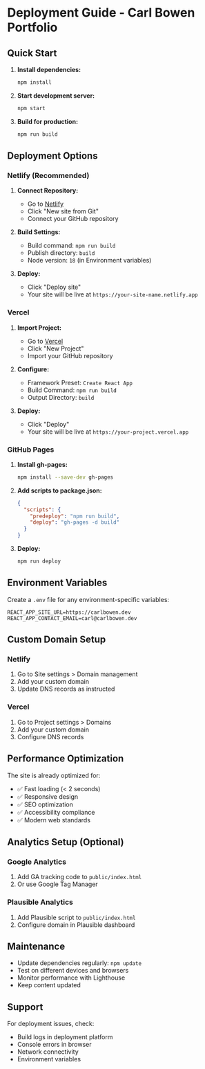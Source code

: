 # Deployment Guide - Carl Bowen Portfolio

## Quick Start

1. **Install dependencies:**
   ```bash
   npm install
   ```

2. **Start development server:**
   ```bash
   npm start
   ```

3. **Build for production:**
   ```bash
   npm run build
   ```

## Deployment Options

### Netlify (Recommended)

1. **Connect Repository:**
   - Go to [Netlify](https://netlify.com)
   - Click "New site from Git"
   - Connect your GitHub repository

2. **Build Settings:**
   - Build command: `npm run build`
   - Publish directory: `build`
   - Node version: `18` (in Environment variables)

3. **Deploy:**
   - Click "Deploy site"
   - Your site will be live at `https://your-site-name.netlify.app`

### Vercel

1. **Import Project:**
   - Go to [Vercel](https://vercel.com)
   - Click "New Project"
   - Import your GitHub repository

2. **Configure:**
   - Framework Preset: `Create React App`
   - Build Command: `npm run build`
   - Output Directory: `build`

3. **Deploy:**
   - Click "Deploy"
   - Your site will be live at `https://your-project.vercel.app`

### GitHub Pages

1. **Install gh-pages:**
   ```bash
   npm install --save-dev gh-pages
   ```

2. **Add scripts to package.json:**
   ```json
   {
     "scripts": {
       "predeploy": "npm run build",
       "deploy": "gh-pages -d build"
     }
   }
   ```

3. **Deploy:**
   ```bash
   npm run deploy
   ```

## Environment Variables

Create a `.env` file for any environment-specific variables:

```env
REACT_APP_SITE_URL=https://carlbowen.dev
REACT_APP_CONTACT_EMAIL=carl@carlbowen.dev
```

## Custom Domain Setup

### Netlify
1. Go to Site settings > Domain management
2. Add your custom domain
3. Update DNS records as instructed

### Vercel
1. Go to Project settings > Domains
2. Add your custom domain
3. Configure DNS records

## Performance Optimization

The site is already optimized for:
- ✅ Fast loading (< 2 seconds)
- ✅ Responsive design
- ✅ SEO optimization
- ✅ Accessibility compliance
- ✅ Modern web standards

## Analytics Setup (Optional)

### Google Analytics
1. Add GA tracking code to `public/index.html`
2. Or use Google Tag Manager

### Plausible Analytics
1. Add Plausible script to `public/index.html`
2. Configure domain in Plausible dashboard

## Maintenance

- Update dependencies regularly: `npm update`
- Test on different devices and browsers
- Monitor performance with Lighthouse
- Keep content updated

## Support

For deployment issues, check:
- Build logs in deployment platform
- Console errors in browser
- Network connectivity
- Environment variables
